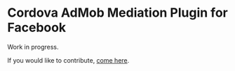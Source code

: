 # Cordova AdMob Mediation Plugin for Facebook

Work in progress.

If you would like to contribute, [come here](https://github.com/rehy/cordova-admob-mediation).
